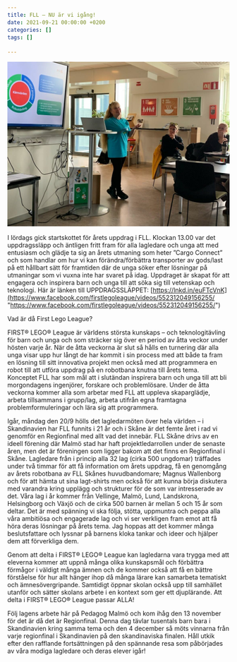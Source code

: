 ```yaml
---
title: FLL – NU är vi igång!
date: 2021-09-21 00:00:00 +0200
categories: []
tags: []

---
```

![](/uploads/fll-lagledarmote-1108x820.jpg)

I lördags gick startskottet för årets uppdrag i FLL. Klockan 13.00 var det uppdragssläpp och äntligen fritt fram för alla lagledare och unga att med entusiasm och glädje ta sig an årets utmaning som heter ”Cargo Connect” och som handlar om hur vi kan förändra/förbättra transporter av gods/last på ett hållbart sätt för framtiden där de unga söker efter lösningar på utmaningar som vi vuxna inte har svaret på idag. Uppdraget är skapat för att engagera och inspirera barn och unga till att söka sig till vetenskap och teknologi. Här är länken till UPPDRAGSSLÄPPET: [https://lnkd.in/euFTcVnK](https://www.facebook.com/firstlegoleague/videos/552312049156255/ "https://www.facebook.com/firstlegoleague/videos/552312049156255/")

Vad är då First Lego League?

FIRST® LEGO® League är världens största kunskaps – och teknologitävling för barn och unga och som sträcker sig över en period av åtta veckor under hösten varje år. När de åtta veckorna är slut så hålls en turnering där alla unga visar upp hur långt de har kommit i sin process med att både ta fram en lösning till sitt innovativa projekt men också med att programmera en robot till att utföra uppdrag på en robotbana knutna till årets tema. Konceptet FLL har som mål att i slutändan inspirera barn och unga till att bli morgondagens ingenjörer, forskare och problemlösare. Under de åtta veckorna kommer alla som arbetar med FLL att uppleva skaparglädje, arbeta tillsammans i grupp/lag, arbeta utifrån egna framtagna problemformuleringar och lära sig att programmera.

Igår, måndag den 20/9 hölls det lagledarmöten över hela världen – i Skandinavien har FLL funnits i 21 år och i Skåne är det femte året i rad vi genomför en Regionfinal med allt vad det innebär. FLL Skåne drivs av en ideell förening där Malmö stad har haft projektledarrollen under de senaste åren, men det är föreningen som ligger bakom att det finns en Regionfinal i Skåne. Lagledare från i princip alla 32 lag (cirka 500 ungdomar) träffades under två timmar för att få information om årets uppdrag, få en genomgång av årets robotbana av FLL Skånes huvudbandomare; Magnus Wallenborg och för att hämta ut sina lagt-shirts men också för att kunna börja diskutera med varandra kring upplägg och strukturer för de som var intresserade av det. Våra lag i år kommer från Vellinge, Malmö, Lund, Landskrona, Helsingborg och Växjö och de cirka 500 barnen är mellan 5 och 15 år som deltar. Det är med spänning vi ska följa, stötta, uppmuntra och peppa alla våra ambitiösa och engagerade lag och vi ser verkligen fram emot att få höra deras lösningar på årets tema. Jag hoppas att det kommer många beslutsfattare och lyssnar på barnens kloka tankar och ideer och hjälper dem att förverkliga dem.

Genom att delta i FIRST® LEGO® League kan lagledarna vara trygga med att eleverna kommer att uppnå många olika kunskapsmål och förbättra förmågor i väldigt många ämnen och de kommer också att få en bättre förståelse för hur allt hänger ihop då många lärare kan samarbeta tematiskt och ämnesövergripande. Samtidigt öppnar skolan också upp till samhället utanför och sätter skolans arbete i en kontext som ger ett djuplärande. Att delta i FIRST® LEGO® League passar ALLA!

Följ lagens arbete här på Pedagog Malmö och kom ihåg den 13 november för det är då det är Regionfinal. Denna dag tävlar tusentals barn bara i Skandinavien kring samma tema och den 4 december så möts vinnarna från varje regionfinal i Skandinavien på den skandinaviska finalen. Håll utkik efter den rafflande fortsättningen på den spännande resa som påbörjades av våra modiga lagledare och deras elever igår!